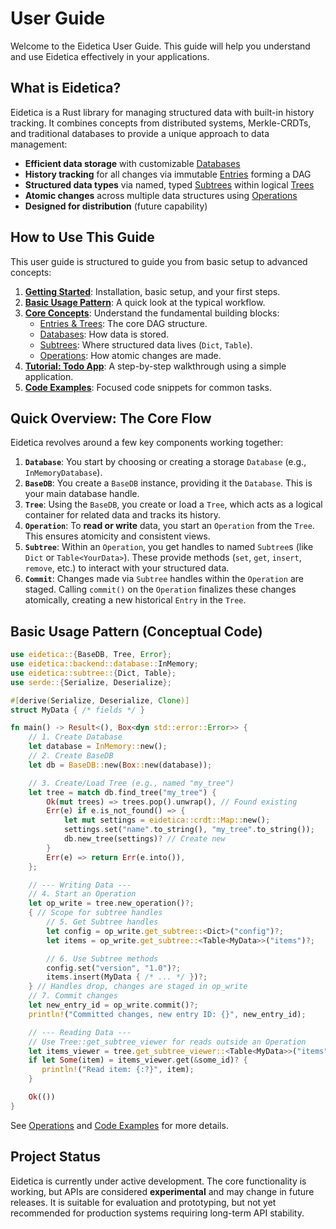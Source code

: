 # User Guide

Welcome to the Eidetica User Guide. This guide will help you understand and use Eidetica effectively in your applications.

## What is Eidetica?

Eidetica is a Rust library for managing structured data with built-in history tracking. It combines concepts from distributed systems, Merkle-CRDTs, and traditional databases to provide a unique approach to data management:

- **Efficient data storage** with customizable [Databases](concepts/backends.md)
- **History tracking** for all changes via immutable [Entries](concepts/entries_trees.md) forming a DAG
- **Structured data types** via named, typed [Subtrees](concepts/subtrees.md) within logical [Trees](concepts/entries_trees.md)
- **Atomic changes** across multiple data structures using [Operations](operations.md)
- **Designed for distribution** (future capability)

## How to Use This Guide

This user guide is structured to guide you from basic setup to advanced concepts:

1.  [**Getting Started**](getting_started.md): Installation, basic setup, and your first steps.
2.  [**Basic Usage Pattern**](#basic-usage-pattern): A quick look at the typical workflow.
3.  [**Core Concepts**](core_concepts.md): Understand the fundamental building blocks:
    - [Entries & Trees](concepts/entries_trees.md): The core DAG structure.
    - [Databases](concepts/backends.md): How data is stored.
    - [Subtrees](concepts/subtrees.md): Where structured data lives (`Dict`, `Table`).
    - [Operations](operations.md): How atomic changes are made.
4.  [**Tutorial: Todo App**](tutorial_todo_app.md): A step-by-step walkthrough using a simple application.
5.  [**Code Examples**](examples_snippets.md): Focused code snippets for common tasks.

## Quick Overview: The Core Flow

Eidetica revolves around a few key components working together:

1.  **`Database`**: You start by choosing or creating a storage `Database` (e.g., `InMemoryDatabase`).
2.  **`BaseDB`**: You create a `BaseDB` instance, providing it the `Database`. This is your main database handle.
3.  **`Tree`**: Using the `BaseDB`, you create or load a `Tree`, which acts as a logical container for related data and tracks its history.
4.  **`Operation`**: To **read or write** data, you start an `Operation` from the `Tree`. This ensures atomicity and consistent views.
5.  **`Subtree`**: Within an `Operation`, you get handles to named `Subtree`s (like `Dict` or `Table<YourData>`). These provide methods (`set`, `get`, `insert`, `remove`, etc.) to interact with your structured data.
6.  **`Commit`**: Changes made via `Subtree` handles within the `Operation` are staged. Calling `commit()` on the `Operation` finalizes these changes atomically, creating a new historical `Entry` in the `Tree`.

## Basic Usage Pattern (Conceptual Code)

```rust
use eidetica::{BaseDB, Tree, Error};
use eidetica::backend::database::InMemory;
use eidetica::subtree::{Dict, Table};
use serde::{Serialize, Deserialize};

#[derive(Serialize, Deserialize, Clone)]
struct MyData { /* fields */ }

fn main() -> Result<(), Box<dyn std::error::Error>> {
    // 1. Create Database
    let database = InMemory::new();
    // 2. Create BaseDB
    let db = BaseDB::new(Box::new(database));

    // 3. Create/Load Tree (e.g., named "my_tree")
    let tree = match db.find_tree("my_tree") {
        Ok(mut trees) => trees.pop().unwrap(), // Found existing
        Err(e) if e.is_not_found() => {
            let mut settings = eidetica::crdt::Map::new();
            settings.set("name".to_string(), "my_tree".to_string());
            db.new_tree(settings)? // Create new
        }
        Err(e) => return Err(e.into()),
    };

    // --- Writing Data ---
    // 4. Start an Operation
    let op_write = tree.new_operation()?;
    { // Scope for subtree handles
        // 5. Get Subtree handles
        let config = op_write.get_subtree::<Dict>("config")?;
        let items = op_write.get_subtree::<Table<MyData>>("items")?;

        // 6. Use Subtree methods
        config.set("version", "1.0")?;
        items.insert(MyData { /* ... */ })?;
    } // Handles drop, changes are staged in op_write
    // 7. Commit changes
    let new_entry_id = op_write.commit()?;
    println!("Committed changes, new entry ID: {}", new_entry_id);

    // --- Reading Data ---
    // Use Tree::get_subtree_viewer for reads outside an Operation
    let items_viewer = tree.get_subtree_viewer::<Table<MyData>>("items")?;
    if let Some(item) = items_viewer.get(&some_id)? {
       println!("Read item: {:?}", item);
    }

    Ok(())
}
```

See [Operations](operations.md) and [Code Examples](examples_snippets.md) for more details.

## Project Status

Eidetica is currently under active development. The core functionality is working, but APIs are considered **experimental** and may change in future releases. It is suitable for evaluation and prototyping, but not yet recommended for production systems requiring long-term API stability.

<!-- TODO: Add links to versioning policy or release notes once available -->
